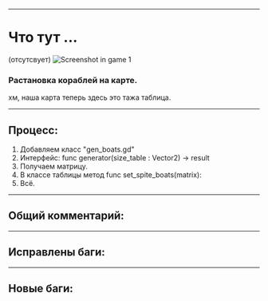  
____ 
# Что тут ...

(отсутсвует)
![Screenshot in game 1](!Doc\SW04.gif)

### Растановка кораблей на карте.
хм, наша карта теперь здесь это тажа таблица.

____ 
## Процесс:
    
1. Добавляем класс "gen_boats.gd"
2. Интерфейс: func generator(size_table : Vector2) -> result
3. Получаем матрицу.
4. В классе таблицы метод func set_spite_boats(matrix):
5. Всё.

____ 
## Общий комментарий:


____ 
## Исправлены  баги:


____ 
## Новые  баги:




        


